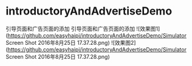 # introductoryAndAdvertiseDemo
引导页面和广告页面的添加
引导页面和广告页面的添加
![效果图1](https://github.com/easyhaipi/introductoryAndAdvertiseDemo/Simulator Screen Shot 2016年8月25日 17.37.28.png)
![效果图2](https://github.com/easyhaipi/introductoryAndAdvertiseDemo/Simulator Screen Shot 2016年8月25日 17.37.28.png)
